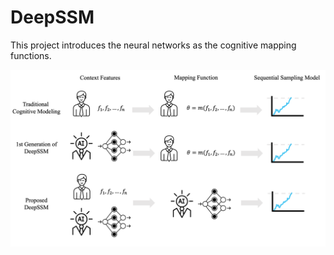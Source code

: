 # DeepSSM
This project introduces the neural networks as the cognitive mapping functions.

![Alt text](Figures/overview.png "Title")
